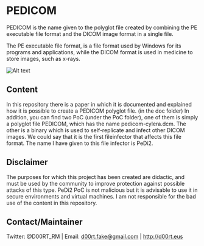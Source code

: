 # PEDICOM
PEDICOM is the name given to the polyglot file created by combining the PE executable file format and the DICOM image format in a single file.

The PE executable file format, is a file format used by Windows for its programs and applications, while the DICOM format is used in medicine to store images, such as x-rays.

![Alt text](https://github.com/d00rt/pedicom/blob/master/rsc/poc.gif)

## Content
In this repository there is a paper in which it is documented and explained how it is possible to create a PEDICOM polyglot file. (in the doc folder)
In addition, you can find two PoC (under the PoC folder), one of them is simply a polyglot file PEDICOM, which has the name pedicom-cylera.dcm. The other is a binary which is used to self-replicate and infect other DICOM images. We could say that it is the first fileinfector that affects this file format. The name I have given to this file infector is PeDi2.

## Disclaimer 
The purposes for which this project has been created are didactic, and must be used by the community to improve protection against possible attacks of this type.
PeDi2 PoC is not malicious but it is advisable to use it in secure environments and virtual machines. I am not responsible for the bad use of the content in this repository.

## Contact/Maintainer 
Twitter: @D00RT_RM | Email: d00rt.fake@gmail.com | http://d00rt.eus
